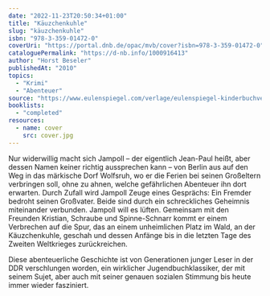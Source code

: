 ```yaml
---
date: "2022-11-23T20:50:34+01:00"
title: "Käuzchenkuhle"
slug: "käuzchenkuhle"
isbn: "978-3-359-01472-0"
coverUri: "https://portal.dnb.de/opac/mvb/cover?isbn=978-3-359-01472-0"
cataloguePermalink: "https://d-nb.info/1000916413"
author: "Horst Beseler"
publishedAt: "2010"
topics:
  - "Krimi"
  - "Abenteuer"
source: "https://www.eulenspiegel.com/verlage/eulenspiegel-kinderbuchverlag/titel/257-kaeuzchenkuhle.html"
booklists:
  - "completed"
resources:
  - name: cover
    src: cover.jpg
---
```

Nur widerwillig macht sich Jampoll – der eigentlich Jean-Paul heißt, aber dessen 
Namen keiner richtig aussprechen kann – von Berlin aus auf den Weg in das 
märkische Dorf Wolfsruh, wo er die Ferien bei seinen Großeltern verbringen soll, 
ohne zu ahnen, welche gefährlichen Abenteuer ihn dort erwarten. Durch Zufall 
wird Jampoll Zeuge eines Gesprächs: Ein Fremder bedroht seinen Großvater. Beide 
sind durch ein schreckliches Geheimnis miteinander verbunden. Jampoll will es 
lüften. Gemeinsam mit den Freunden Kristian, Schraube und Spinne-Schnarr kommt 
er einem Verbrechen auf die Spur, das an einem unheimlichen Platz im Wald, an 
der Käuzchenkuhle, geschah und dessen Anfänge bis in die letzten Tage des 
Zweiten Weltkrieges zurückreichen.

Diese abenteuerliche Geschichte ist von Generationen junger Leser in der DDR 
verschlungen worden, ein wirklicher Jugendbuchklassiker, der mit seinem Sujet, 
aber auch mit seiner genauen sozialen Stimmung bis heute immer wieder fasziniert.
